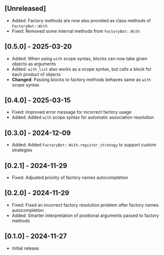 ## [Unreleased]

- Added: Factory methods are now also provided as class methods of `FactoryBot::With`
- Fixed: Removed some internal methods from `FactoryBot::With`

## [0.5.0] - 2025-03-20

- Added: When using `with` scope syntax, blocks can now take given objects as arguments
- Added: `with_list` also works as a scope syntax, but calls a block for each product of objects
- **Changed**: Passing blocks to factory methods behaves same as `with` scope syntax

## [0.4.0] - 2025-03-15

- Fixed: Improved error message for incorrect factory usage
- Added: Added `with` scope syntax for automatic association resolution

## [0.3.0] - 2024-12-09

- Added: Added `FactoryBot::With.register_strategy` to support custom strategies

## [0.2.1] - 2024-11-29

- Fixed: Adjusted priority of factory names autocompletion

## [0.2.0] - 2024-11-29

- Fixed: Fixed an incorrect factory resolution problem after factory names autocompletion
- Added: Smarter interpretation of positional arguments passed to factory methods

## [0.1.0] - 2024-11-27

- Initial release
